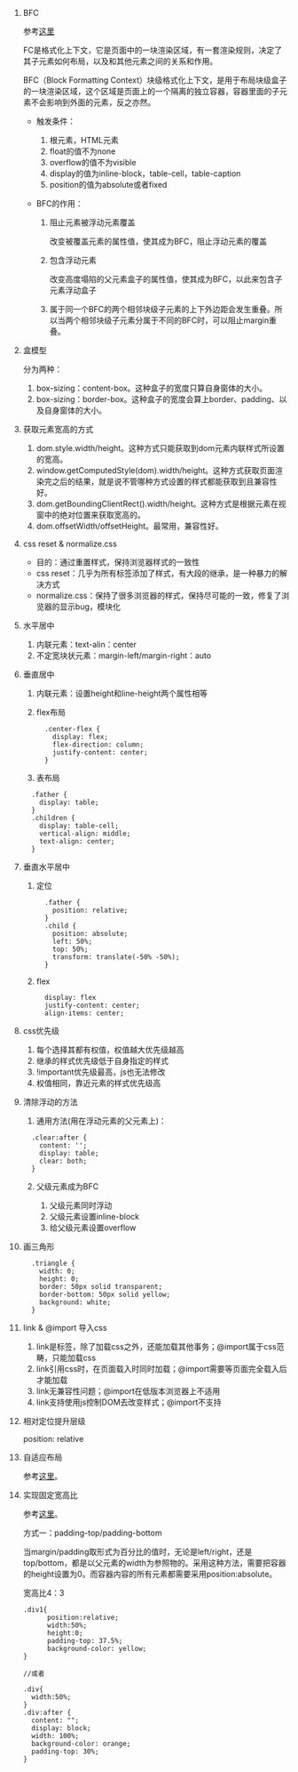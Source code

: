 1. BFC

    参考[这里](https://www.cnblogs.com/xiaohuochai/p/5248536.html)

    FC是格式化上下文，它是页面中的一块渲染区域，有一套渲染规则，决定了其子元素如何布局，以及和其他元素之间的关系和作用。

    BFC（Block Formatting Context）块级格式化上下文，是用于布局块级盒子的一块渲染区域，这个区域是页面上的一个隔离的独立容器，容器里面的子元素不会影响到外面的元素，反之亦然。

    - 触发条件：
        1. 根元素，HTML元素
        2. float的值不为none
        3. overflow的值不为visible
        4. display的值为inline-block，table-cell，table-caption
        5. position的值为absolute或者fixed

    - BFC的作用：

        1. 阻止元素被浮动元素覆盖

            改变被覆盖元素的属性值，使其成为BFC，阻止浮动元素的覆盖

        2. 包含浮动元素

            改变高度塌陷的父元素盒子的属性值，使其成为BFC，以此来包含子元素浮动盒子
        
        3. 属于同一个BFC的两个相邻块级子元素的上下外边距会发生重叠。所以当两个相邻块级子元素分属于不同的BFC时，可以阻止margin重叠。

2. 盒模型

    分为两种：

    1. box-sizing：content-box。这种盒子的宽度只算自身窗体的大小。
    2. box-sizing：border-box。这种盒子的宽度会算上border、padding、以及自身窗体的大小。

3. 获取元素宽高的方式

    1. dom.style.width/height。这种方式只能获取到dom元素内联样式所设置的宽高。
    2. window.getComputedStyle(dom).width/height。这种方式获取页面渲染完之后的结果，就是说不管哪种方式设置的样式都能获取到且兼容性好。
    3. dom.getBoundingClientRect().width/height。这种方式是根据元素在视窗中的绝对位置来获取宽高的。
    4. dom.offsetWidth/offsetHeight。最常用，兼容性好。

4. css reset & normalize.css

    - 目的：通过重置样式，保持浏览器样式的一致性
    - css reset：几乎为所有标签添加了样式，有大段的继承，是一种暴力的解决方式
    - normalize.css：保持了很多浏览器的样式，保持尽可能的一致，修复了浏览器的显示bug，模块化

5. 水平居中

    1. 内联元素：text-alin：center
    2. 不定宽块状元素：margin-left/margin-right：auto

6. 垂直居中

    1. 内联元素：设置height和line-height两个属性相等
    2. flex布局

        ```
          .center-flex {
            display: flex;
            flex-direction: column;
            justify-content: center;
          }
        ```
    3. 表布局

      ```
        .father {
          display: table;
        }
        .children {
          display: table-cell;
          vertical-align: middle;
          text-align: center;
        }
      ```
7. 垂直水平居中

    1. 定位

        ```
          .father {
            position: relative;
          }
          .child {
            position: absolute;
            left: 50%;
            top: 50%;
            transform: translate(-50% -50%);
          }
        ```
    2. flex

        ```
          display: flex
          justify-content: center;
          align-items: center;
        ```

8. css优先级

    1. 每个选择其都有权值，权值越大优先级越高
    2. 继承的样式优先级低于自身指定的样式
    3. !important优先级最高，js也无法修改
    4. 权值相同，靠近元素的样式优先级高

9. 清除浮动的方法

    1. 通用方法(用在浮动元素的父元素上)：

      ```
        .clear:after {
          content: '';
          display: table;
          clear: both;
        }
      ```
    2. 父级元素成为BFC
        
        1. 父级元素同时浮动
        2. 父级元素设置inline-block
        3. 给父级元素设置overflow

10. 画三角形

    ```
      .triangle {
        width: 0;
        height: 0;
        border: 50px solid transparent;
        border-bottom: 50px solid yellow;
        background: white;
      }
    ```

11. link & @import 导入css

    1. link是标签，除了加载css之外，还能加载其他事务；@import属于css范畴，只能加载css
    2. link引用css时，在页面载入时同时加载；@import需要等页面完全载入后才能加载
    3. link无兼容性问题；@import在低版本浏览器上不适用
    4. link支持使用js控制DOM去改变样式；@import不支持

12. 相对定位提升层级

    position: relative

13. 自适应布局

    参考[这里](http://www.cnblogs.com/xiaohuochai/p/5452865.html)。

14. 实现固定宽高比

    参考[这里](https://blog.csdn.net/Honeymao/article/details/77884744)。

    方式一：padding-top/padding-bottom

    当margin/padding取形式为百分比的值时，无论是left/right，还是top/bottom，都是以父元素的width为参照物的。采用这种方法，需要把容器的height设置为0。而容器内容的所有元素都需要采用position:absolute。

    宽高比4：3

    ```
    .div1{
          position:relative;
          width:50%;
          height:0;
          padding-top: 37.5%;
          background-color: yellow;
    }

    //或者

    .div{
      width:50%;
    }
    .div:after { 
      content: ""; 
      display: block;
      width: 100%;
      background-color: orange;
      padding-top: 30%;
    } 
    ```

